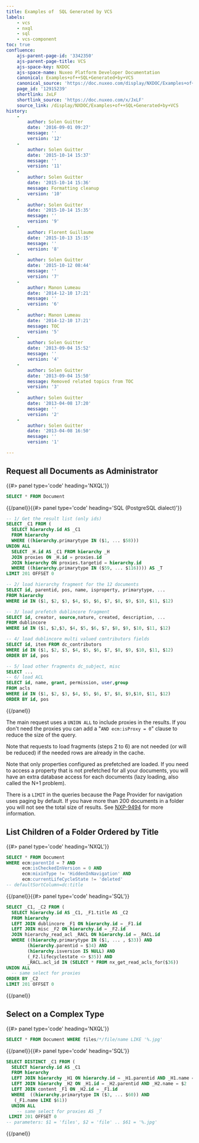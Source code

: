 ```yaml
---
title: Examples of  SQL Generated by VCS
labels:
    - vcs
    - nxql
    - sql
    - vcs-component
toc: true
confluence:
    ajs-parent-page-id: '3342350'
    ajs-parent-page-title: VCS
    ajs-space-key: NXDOC
    ajs-space-name: Nuxeo Platform Developer Documentation
    canonical: Examples+of++SQL+Generated+by+VCS
    canonical_source: 'https://doc.nuxeo.com/display/NXDOC/Examples+of++SQL+Generated+by+VCS'
    page_id: '12915239'
    shortlink: JxLF
    shortlink_source: 'https://doc.nuxeo.com/x/JxLF'
    source_link: /display/NXDOC/Examples+of++SQL+Generated+by+VCS
history:
    - 
        author: Solen Guitter
        date: '2016-09-01 09:27'
        message: ''
        version: '12'
    - 
        author: Solen Guitter
        date: '2015-10-14 15:37'
        message: ''
        version: '11'
    - 
        author: Solen Guitter
        date: '2015-10-14 15:36'
        message: Formatting cleanup
        version: '10'
    - 
        author: Solen Guitter
        date: '2015-10-14 15:35'
        message: ''
        version: '9'
    - 
        author: Florent Guillaume
        date: '2015-10-13 15:15'
        message: ''
        version: '8'
    - 
        author: Solen Guitter
        date: '2015-10-12 08:44'
        message: ''
        version: '7'
    - 
        author: Manon Lumeau
        date: '2014-12-10 17:21'
        message: ''
        version: '6'
    - 
        author: Manon Lumeau
        date: '2014-12-10 17:21'
        message: TOC
        version: '5'
    - 
        author: Solen Guitter
        date: '2013-09-04 15:52'
        message: ''
        version: '4'
    - 
        author: Solen Guitter
        date: '2013-09-04 15:50'
        message: Removed related topics from TOC
        version: '3'
    - 
        author: Solen Guitter
        date: '2013-04-08 17:20'
        message: ''
        version: '2'
    - 
        author: Solen Guitter
        date: '2013-04-08 16:50'
        message: ''
        version: '1'

---
```

## Request all Documents as Administrator

{{#> panel type='code' heading='NXQL'}}

```sql
SELECT * FROM Document
```

{{/panel}}{{#> panel type='code' heading='SQL (PostgreSQL dialect)'}}

```sql
-- 1/ Get the result list (only ids)
SELECT _C1 FROM (
  SELECT hierarchy.id AS _C1 
  FROM hierarchy
  WHERE ((hierarchy.primarytype IN ($1, ... $58)))
UNION ALL 
  SELECT _H.id AS _C1 FROM hierarchy _H 
  JOIN proxies ON _H.id = proxies.id 
  JOIN hierarchy ON proxies.targetid = hierarchy.id 
  WHERE ((hierarchy.primarytype IN ($59, ... $116)))) AS _T 
LIMIT 201 OFFSET 0

-- 2/ load hierarchy fragment for the 12 documents
SELECT id, parentid, pos, name, isproperty, primarytype, ...
FROM hierarchy 
WHERE id IN ($1, $2, $3, $4, $5, $6, $7, $8, $9, $10, $11, $12)

-- 3/ load prefetch dublincore fragment 
SELECT id, creator, source,nature, created, description, ...
FROM dublincore 
WHERE id IN ($1, $2,$3, $4, $5, $6, $7, $8, $9, $10, $11, $12)

-- 4/ load dublincore multi valued contributors fields
SELECT id, item FROM dc_contributors 
WHERE id IN ($1, $2, $3, $4, $5, $6, $7, $8, $9, $10, $11, $12) 
ORDER BY id, pos

-- 5/ load other fragments dc_subject, misc
SELECT ...
-- 6/ load ACL
SELECT id, name, grant, permission, user,group 
FROM acls 
WHERE id IN ($1, $2, $3, $4, $5, $6, $7, $8, $9,$10, $11, $12) 
ORDER BY id, pos
```

{{/panel}}

The main request uses a `UNION ALL` to include proxies in the results. If you don't need the proxies you can add a "`AND ecm:isProxy = 0`" clause to reduce the size of the query.

Note that requests to load fragments (steps 2 to 6) are not needed (or will be reduced) if the needed rows are already in the cache.

Note that only properties configured as&nbsp;prefetched are loaded. If you need to access a property that is not prefetched for all your documents, you will have an extra database access for each documents (lazy loading, also called the N+1 problem).

There is a `LIMIT`&nbsp;in the queries because the Page Provider for navigation uses paging by default. If you have more than 200 documents in a folder you will not see the total size of results. See [NXP-9494](https://jira.nuxeo.com/browse/NXP-9494) for more information.

## List Children of a Folder Ordered by Title

{{#> panel type='code' heading='NXQL'}}

```sql
SELECT * FROM Document 
WHERE ecm:parentId = ? AND 
      ecm:isCheckedInVersion = 0 AND 
      ecm:mixinType != 'HiddenInNavigation' AND
      ecm:currentLifeCycleState != 'deleted'
-- defaultSortColumn=dc:title
```

{{/panel}}{{#> panel type='code' heading='SQL'}}

```sql
SELECT _C1, _C2 FROM (
  SELECT hierarchy.id AS _C1, _F1.title AS _C2 
  FROM hierarchy 
  LEFT JOIN dublincore _F1 ON hierarchy.id = _F1.id 
  LEFT JOIN misc _F2 ON hierarchy.id = _F2.id 
  JOIN hierarchy_read_acl _RACL ON hierarchy.id = _RACL.id 
  WHERE ((hierarchy.primarytype IN ($1, ... , $33)) AND 
        (hierarchy.parentid = $34) AND
        (hierarchy.isversion IS NULL) AND 
        (_F2.lifecyclestate <> $35)) AND 
        _RACL.acl_id IN (SELECT * FROM nx_get_read_acls_for($36)) 
UNION ALL 
  -- same select for proxies
ORDER BY _C2
LIMIT 201 OFFSET 0
```

{{/panel}}

## Select on a Complex Type

{{#> panel type='code' heading='NXQL'}}

```sql
SELECT * FROM Document WHERE files/*/file/name LIKE '%.jpg'
```

{{/panel}}{{#> panel type='code' heading='SQL'}}

```sql
SELECT DISTINCT _C1 FROM (
  SELECT hierarchy.id AS _C1 
  FROM hierarchy 
  LEFT JOIN hierarchy _H1 ON hierarchy.id = _H1.parentid AND _H1.name = $1 
  LEFT JOIN hierarchy _H2 ON _H1.id = _H2.parentid AND _H2.name = $2 
  LEFT JOIN content _F1 ON _H2.id = _F1.id 
  WHERE  ((hierarchy.primarytype IN ($3, ... $60)) AND 
   (_F1.name LIKE $61)) 
  UNION ALL 
    -- same select for proxies AS _T 
 LIMIT 201 OFFSET 0
-- parameters: $1 = 'files', $2 = 'file' .. $61 = '%.jpg'
```

{{/panel}}